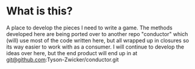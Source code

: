 # What is this?

A place to develop the pieces I need to write a game.  The methods developed here are being ported over to
another repo "conductor" which (will) use most of the code written here, but all wrapped up in closures so its
way easier to work with as a consumer.  I will continue to develop the ideas over here, but the end product will
end up in at git@github.com:Tyson-Zwicker/conductor.git

